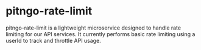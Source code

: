 # pitngo-rate-limit

pitngo-rate-limit is a lightweight microservice designed to handle rate limiting for our API services. It currently performs basic rate limiting using a userId to track and throttle API usage.
